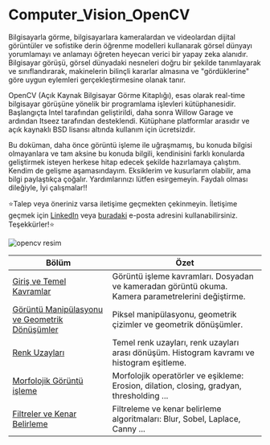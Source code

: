 # Computer_Vision_OpenCV

Bilgisayarla görme, bilgisayarlara kameralardan ve videolardan dijital görüntüler ve sofistike derin öğrenme modelleri kullanarak görsel dünyayı yorumlamayı ve anlamayı öğreten heyecan verici bir yapay zeka alanıdır. Bilgisayar görüşü, görsel dünyadaki nesneleri doğru bir şekilde tanımlayarak ve sınıflandırarak, makinelerin bilinçli kararlar almasına ve "gördüklerine" göre uygun eylemleri gerçekleştirmesine olanak tanır.

OpenCV (Açık Kaynak Bilgisayar Görme Kitaplığı), esas olarak real-time bilgisayar görüşüne yönelik bir programlama işlevleri kütüphanesidir. Başlangıçta Intel tarafından geliştirildi, daha sonra Willow Garage ve ardından Itseez tarafından desteklendi. Kütüphane platformlar arasıdır ve açık kaynaklı BSD lisansı altında kullanım için ücretsizdir.

Bu doküman, daha önce görüntü işleme ile uğraşmamış, bu konuda bilgisi olmayanlara ve tam aksine bu konuda bilgili, kendinisini farklı konularda geliştirmek isteyen herkese hitap edecek şekilde hazırlamaya çalıştım. Kendim de gelişme aşamasındayım. Eksiklerim ve kusurlarım olabilir, ama bilgi paylaştıkça çoğalır. Yardımlarınızı lütfen esirgemeyin.
Faydalı olması dileğiyle, İyi çalışmalar!!

⭐️Talep veya öneriniz varsa iletişime geçmekten çekinmeyin. 
İletişime geçmek için [LinkedIn](https://www.linkedin.com/in/zeynep-d-89a091209/) veya [buradaki](zeynepalidemirtas@gmail.com) e-posta adresini kullanabilirsiniz. Teşekkürler!⭐️

![opencv resim](https://circuitdigest.com/sites/default/files/projectimage_tut/Real-Life-Object-Detection-Using-computer-vision-for-the-detection-of-face.jpg)




| Bölüm |Özet|
|----------|--------|
| [Giriş ve Temel Kavramlar](documentation/Giriş-ve-Temel-Kavramlar.md) |Görüntü işleme kavramları. Dosyadan ve kameradan görüntü okuma. Kamera parametrelerini değiştirme.|
| [Görüntü Manipülasyonu ve Geometrik Dönüşümler](documentation/Görüntü-Manüpülasyonu-ve-Geometrik-Dönüşümler.md) |Piksel manipülasyonu, geometrik çizimler ve geometrik dönüşümler.|
| [Renk Uzayları](documentation/renk-uzaylari.md) |Temel renk uzayları, renk uzayları arası dönüşüm. Histogram kavramı ve histogram eşitleme.|
| [Morfolojik Görüntü işleme](documentation/morfolojik-goruntu-isleme.md) |Morfolojik operatörler ve eşikleme: Erosion, dilation, closing, gradyan, thresholding ...|
| [Filtreler ve Kenar Belirleme](documentation/filtreler-ve-kenar-belirleme.md) |Filtreleme ve kenar belirleme algoritmaları: Blur, Sobel, Laplace, Canny ...|
